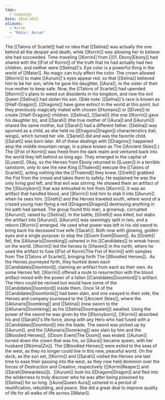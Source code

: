 ```yaml
---
tags:
  - Campaign
Date: 2014-2015
aliases:
  - Aurum
  - "Matar: Aurum"
---
```

The [[Talons of Scarlet]] had no idea that [[Selina]] was actually the one behind all the despair and death, while [[Korrin]] was allowing her to believe she had succeeded. Time-traveling [[Korrin]] from [[01. Ebony|Ebony]] had shared with the [[Fist of Korrin]] of the truth that he had actually had two children, and neither were [[Selina]]'s. Eye color is a powerful thing in the world of [[Matar]]. No magic can truly affect the color. The crown allowed [[Korrin]] to make [[Aurum]]'s eyes appear red, so that [[Selina]] believed him to be her son, while he gave his daughter, [[Aura]], to the sister of their true mother to keep safe. Now, the [[Talons of Scarlet]] had upended [[Korrin]]'s plans to weed out dissidents in his kingdom, and now the evil Queen [[Selina]] had stolen his son.
(Side note: [[Selina]]'s race is known as [[Half-Dragon]]. [[Dragons]] have gone extinct in the world at this point, but they previously magically mated with chosen [[Humans]] or [[Elves]] to create [[Half-Dragon]] children. [[Selina]], [[Sariel]] (the one [[Korrin]] gave his daughter to), and [[Sarah]] (the true mother of [[Aura]] and [[Aurum]]) shared the same mother, but [[Sarah]] had a different father. [[Selina]] was spurned as a child, as she held no [[Dragons|Dragon]] characteristics (tail, wings), which turned her vile. [[Sariel]] did and was the favorite child. [[Sarah]] was born later. All of these dealings with [[Dragons]] happened atop the middle mountain range, in a place known as The [[Ancient Skies]].)
The [[Fist of Korrin]] was freed from the dark realm and ventured back into the world they left behind so long ago. They emerged in the capital of [[Luxen]]. 
Okay, so the Heroes from Ebony returned to [[Luxen]] in a terrible rainstorm, only to see the new King [[Thalend]] execute the [[Talons of Scarlet]], acting nothing like the [[Thalend]] they knew. [[Greth]] grabbed the Fist from the crowd and takes them to safety. He explained he was the only living god left, and that evil was stirring. He showed them an artifact of the [[Ebonyborn]] that was entrusted to him from [[Korrin]]. It was an artifact that handled blood, and [[Korrin]] told him to stab it into [[Aurum]] when he sees him. [[Greth]] and the Heroes traveled south, where word of a crazed young man flying a red [[Dragons|Dragon]] destroying anything in his path had spread. The group found this man, a grownup, corrupted [[Aurum]], raised by [[Selina]]. In the battle, [[Greth]] was killed, but stabs the artifact into [[Aurum]]. [[Aurum]] was seemingly split in two, and a reborn [[Korrin]] emerged. He used what power was left in his old sword to bring back his deceased true wife [[Sarah]]. Both now with glowing, golden eyes and a single purpose: to stop the [[Doom Event|Doom]]. As [[Greth]] fell, the [[Allunaris|Doomking]] ushered in his [[Candidates]] to wreak havoc on the world. [[Korrin]] led the heroes to [[Haven]] in the north, where he used the artifact to fuse [[Fist of Korrin|The Fist of Korrin]] with samples from The [[Talons of Scarlet]], bringing forth The [[Bloodied Heroes]]. 
As the Heroes journeyed forth, they hunted down each [[Candidates|Doomlord]], claiming an artifact from each as their own. As some Heroes fell, [[Korrin]] offered a route to resurrection with the blood artifact mixed with the power of a fallen [[Candidates|Doomlord]]'s artifact. The Hero could be revived but would have some of the [[Candidates|Doomlord]] inside them.
Once 14 of the [[Candidates|Doomlords]] had been slain, and one swayed to their side, the Heroes and company journeyed to the [[Ancient Skies]], where the [[Allunaris|Doomking]] and [[Selina]] (now sworn to the [[Allunaris|Doomking]] as his [[Selina|Doomqueen]]) awaited. Using the power of the sword he was given by the [[Ebonyborn]], [[Korrin]] absorbed his and [[Sarah]]'s life force, along with any Hero who had fused with a [[Candidates|Doomlord]] into the blade. The sword was picked up by [[Aurum]], and the [[Allunaris|Doomking]] was slain by him and the [[Bloodied Heroes]]. [[Doom Event|The Doom]] was ended.
[[Aurum]] turned down the crown that was his, so [[Aura]] became queen, with her husband [[Nizima|Zin]]. The [[Bloodied Heroes]] were exiled to the seas of the west, as they no longer could live in this new, peaceful world. On the dock, as the sun set, [[Korrin]] and [[Sarah]] visited the Heroes one last time to ease their passing into the west, as they now held dominion over the forces of Destruction and Creation, respectively ([[Korrin|Reaper]] and [[Sarah|Stewardess]]). 
[[Aurum]] took his [[Dragons|Dragon]] and fled into the wilderness to truly discover who he was after being poisoned by [[Selina]] for so long. [[Aura|Queen Aura]] ushered in a period of reunification, rebuilding, and peace. She did a great deal to improve quality of life for all walks of life across [[Matar]].